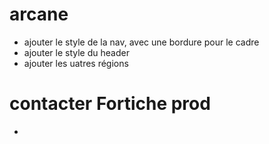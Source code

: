 # arcane 

* ajouter le style de la nav, avec une bordure pour le cadre
* ajouter le style du header
* ajouter les uatres régions

# contacter Fortiche prod

*

